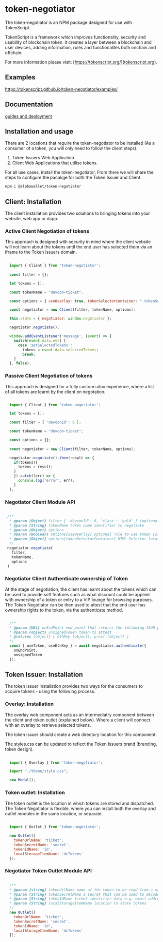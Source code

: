 # token-negotiator 

The token-negotiator is an NPM package designed for use with TokenScript. 

TokenScript is a framework which improves functionality, security and usability of blockchain token. It creates a layer between a blockchain and user devices, adding information, rules and functionalites both onchain and offchain. 

For more information please visit: [https://tokenscript.org/](tokenscript.org).

## Examples

https://tokenscript.github.io/token-negotiator/examples/

## Documentation

[guides and deployment](https://tokenscript.org/guides/Intro.html)

## Installation and usage

There are 2 locations that require the token-negotiator to be installed (As a consumer of a token, you will only need to follow the client steps).

1. Token Issuers Web Application.
2. Client Web Applications that utilise tokens. 

For all use cases, install the token-negotiator. From there we will share the steps to configure the pacakge for both the Token Issuer and Client.

```sh
npm i @alphawallet/token-negotiator
```

## Client: Installation

The client installation provides two solutions to bringing tokens into your website, web app or dapp. 

### Active Client Negotiation of tokens

This approach is designed with security in mind where the client website will not learn about the tokens
until the end user has selected them via an iframe to the Token Issuers domain. 

```javascript
  
  import { Client } from 'token-negotiator';
  
  const filter = {};

  let tokens = [];

  const tokenName = "devcon-ticket";

  const options = { useOverlay: true, tokenSelectorContainer: ".tokenSelectorContainerElement" };

  const negotiator = new Client(filter, tokenName, options);

  this.state = { negotiator: window.negotiator };

  negotiator.negotiate();

  window.addEventListener('message', (event) => {
    switch(event.data.evt) {
      case 'setSelectedTokens':
        tokens = event.data.selectedTokens;
        break;
    }
  }, false);
```
### Passive Client Negotiation of tokens

This approach is designed for a fully custom ui/ux experience, where a list of all tokens are learnt by the client on negotation. 

````javascript

  import { Client } from 'token-negotiator';

  let tokens = [];

  const filter = { 'devconId': 6 };

  const tokenName = "devcon-ticket";

  const options = {};
  
  const negotiator = new Client(filter, tokenName, options);

  negotiator.negotiate().then(result => {
    if(tokens){
      tokens = result;
    }
    }).catch((err) => {
      console.log('error', err);
    }
  );

````

### Negotiator Client Module API

````javascript

 /**
  * @param {Object} filter { 'devconId': 6, 'class': 'gold' } (optional rule to fiter tokens by keys and values)
  * @param {String} tokenName token name identifier to negotiate 
  * @param {Object} options
  * @param {Boolean} options[useOverlay] optional rule to use token issuer overlay
  * @param {Object} options[tokenSelectorContainer] HTML Selector location to inject token issuer overlay when use overlay is set as true
  */
 negotiator.negotiate(
   filter,
   tokenName,
   options
 )

````
### Negotiator Client Authenticate ownership of Token

At the stage of negotiation, the client has learnt about the tokens which can be used to provide soft features such as
what discount could be applied with ownership of a token or entry to a VIP lounge for browsing purposes. The Token Negotiator can be then used to attest that the end user has ownership rights to the token, via the authenticate method.

```javascript

  /**
  * @param {URL} unEndPoint end point that returns the following JSON payload { un: number, expiry: date }
  * @param {object} unsignedToken token to attest
  * @returns {object} { ethKey (object), proof (object) }
  */
  const { useToken, useEthKey } = await negotiator.authenticate({ 
    unEndPoint, 
    unsignedToken 
  });


```

## Token Issuer: Installation 

The token issuer installation provides two ways for the consumers to acquire tokens - using the following process.
### Overlay: Installation

The overlay web component acts as an intermediatry component between the client and token outlet (explained below). Where a client will connect with an overlay to retrieve selected tokens.

The token issuer should create a web directory location for this component. 

The styles.css can be updated to reflect the Token Issuers brand (branding, token design).
 
````javascript
  
  import { Overlay } from 'token-negotiator';

  import "./theme/style.css";

  new Modal();

````

### Token outlet: Installation 

The token outlet is the location in which tokens are stored and dispatched. The Token Negotiator is flexible, where you can install both the overlay and outlet modules in the same location, or separate. 
 
````javascript
  
  import { Outlet } from 'token-negotiator';

  new Outlet({
    tokenUrlName: 'ticket',
    tokenSecretName: 'secret',
    tokenIdName: 'id',
    localStorageItemName: 'dcTokens'
  });

````

### Negotiator Token Outlet Module API

````javascript

  /**
  * @param {string} tokenUrlName name of the token to be read from a magic link
  * @param {String} tokenSecretName a secret that can be used to decode a token
  * @param {String} tokenIdName ticket identifier data e.g. email address
  * @param {String} localStorageItemName location to store tokens
  */
  new Outlet({
    tokenUrlName: 'ticket',
    tokenSecretName: 'secret',
    tokenIdName: 'id',
    localStorageItemName: 'dcTokens'
  });

````